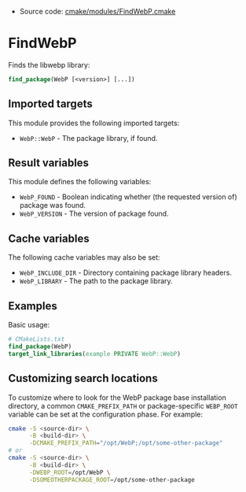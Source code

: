 <!-- This is auto-generated file. -->
* Source code: [cmake/modules/FindWebP.cmake](https://github.com/petk/php-build-system/blob/master/cmake/cmake/modules/FindWebP.cmake)

# FindWebP

Finds the libwebp library:

```cmake
find_package(WebP [<version>] [...])
```

## Imported targets

This module provides the following imported targets:

* `WebP::WebP` - The package library, if found.

## Result variables

This module defines the following variables:

* `WebP_FOUND` - Boolean indicating whether (the requested version of) package
  was found.
* `WebP_VERSION` - The version of package found.

## Cache variables

The following cache variables may also be set:

* `WebP_INCLUDE_DIR` - Directory containing package library headers.
* `WebP_LIBRARY` - The path to the package library.

## Examples

Basic usage:

```cmake
# CMakeLists.txt
find_package(WebP)
target_link_libraries(example PRIVATE WebP::WebP)
```

## Customizing search locations

To customize where to look for the WebP package base
installation directory, a common `CMAKE_PREFIX_PATH` or
package-specific `WEBP_ROOT` variable can be set at
the configuration phase. For example:

```sh
cmake -S <source-dir> \
      -B <build-dir> \
      -DCMAKE_PREFIX_PATH="/opt/WebP;/opt/some-other-package"
# or
cmake -S <source-dir> \
      -B <build-dir> \
      -DWEBP_ROOT=/opt/WebP \
      -DSOMEOTHERPACKAGE_ROOT=/opt/some-other-package
```
